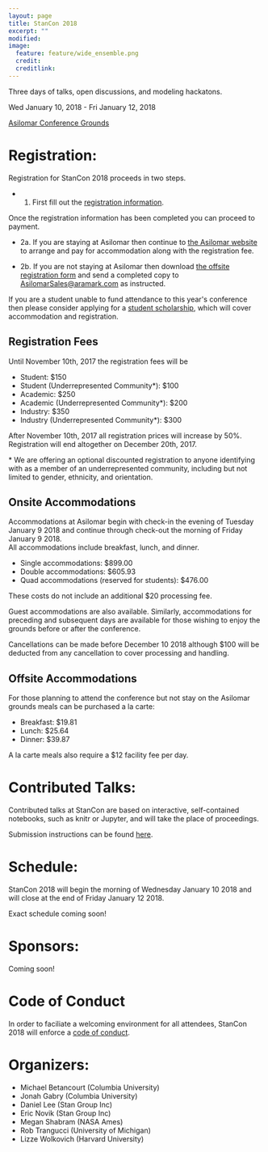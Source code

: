 ```yaml
---
layout: page
title: StanCon 2018
excerpt: ""
modified:
image:
  feature: feature/wide_ensemble.png
  credit:
  creditlink:
---
```


Three days of talks, open discussions, and modeling hackatons.

Wed January 10, 2018 - Fri January 12, 2018

[Asilomar Conference Grounds](http://www.visitasilomar.com)

# Registration:

Registration for StanCon 2018 proceeds in two steps.

* 1. First fill out the [registration information](https://goo.gl/forms/1wpXs1ANVbeFyIoQ2).

Once the registration information has been completed
you can proceed to payment.

* 2a. If you are staying at Asilomar then continue to
[the Asilomar website](https://aws.passkey.com/e/49190400)
to arrange and pay for accommodation along with the registration fee.

* 2b. If you are not staying at Asilomar then download
[the offsite registration form](/events/stancon2018/stancon_offsite_order_form.pdf)
and send a completed copy to AsilomarSales@aramark.com as instructed.

If you are a student unable to fund attendance to this year's conference
then please consider applying for a
[student scholarship](https://goo.gl/forms/NTfbNPpcREZSr5om2), which will
cover accommodation and registration.

## Registration Fees

Until November 10th, 2017 the registration fees will be

* Student: $150
* Student (Underrepresented Community*): $100
* Academic: $250
* Academic (Underrepresented Community*): $200
* Industry: $350
* Industry (Underrepresented Community*): $300

After November 10th, 2017 all registration prices will increase by 50%.
Registration will end altogether on December 20th, 2017.

\* We are offering an optional discounted registration to anyone identifying
with as a member of an underrepresented community, including but not limited
to gender, ethnicity, and orientation.

## Onsite Accommodations

Accommodations at Asilomar begin with check-in the evening of Tuesday
January 9 2018 and continue through check-out the morning of Friday January 9 2018.  
All accommodations include breakfast, lunch, and dinner.

* Single accommodations: $899.00
* Double accommodations: $605.93
* Quad accommodations (reserved for students): $476.00

These costs do not include an additional $20 processing fee.

Guest accommodations are also available.  Similarly, accommodations for
preceding and subsequent days are available for those wishing to enjoy the
grounds before or after the conference.  

Cancellations can be made before December 10 2018 although $100 will be
deducted from any cancellation to cover processing and handling.

## Offsite Accommodations

For those planning to attend the conference but not stay on the Asilomar
grounds meals can be purchased a la carte:

* Breakfast: $19.81
* Lunch: $25.64
* Dinner: $39.87

A la carte meals also require a $12 facility fee per day.

# Contributed Talks:

Contributed talks at StanCon are based on interactive, self-contained
notebooks, such as knitr or Jupyter, and will take the place of proceedings.

Submission instructions can be found
[here](/events/stancon2018/stancon-submissions.html).

# Schedule:

StanCon 2018 will begin the morning of Wednesday January 10 2018 and will close
at the end of Friday January 12 2018.

Exact schedule coming soon!  

# Sponsors:

Coming soon!

# Code of Conduct

In order to faciliate a welcoming environment for all attendees, StanCon 2018
will enforce a [code of conduct](/events/stancon2018/stancon-code_of_conduct.html).


# Organizers:

- Michael Betancourt (Columbia University)
- Jonah Gabry (Columbia University)
- Daniel Lee (Stan Group Inc)
- Eric Novik (Stan Group Inc)
- Megan Shabram (NASA Ames)
- Rob Trangucci (University of Michigan)
- Lizze Wolkovich (Harvard University)
